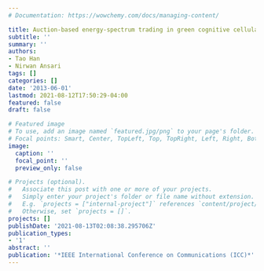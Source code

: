 ```yaml
---
# Documentation: https://wowchemy.com/docs/managing-content/

title: Auction-based energy-spectrum trading in green cognitive cellular networks
subtitle: ''
summary: ''
authors:
- Tao Han
- Nirwan Ansari
tags: []
categories: []
date: '2013-06-01'
lastmod: 2021-08-12T17:50:29-04:00
featured: false
draft: false

# Featured image
# To use, add an image named `featured.jpg/png` to your page's folder.
# Focal points: Smart, Center, TopLeft, Top, TopRight, Left, Right, BottomLeft, Bottom, BottomRight.
image:
  caption: ''
  focal_point: ''
  preview_only: false

# Projects (optional).
#   Associate this post with one or more of your projects.
#   Simply enter your project's folder or file name without extension.
#   E.g. `projects = ["internal-project"]` references `content/project/deep-learning/index.md`.
#   Otherwise, set `projects = []`.
projects: []
publishDate: '2021-08-13T02:08:38.295706Z'
publication_types:
- '1'
abstract: ''
publication: '*IEEE International Conference on Communications (ICC)*'
---
```

